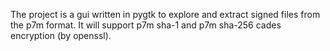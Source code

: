 The project is a gui written in pygtk to explore and extract signed files from the p7m format. It will support p7m sha-1 and p7m sha-256 cades encryption (by openssl).